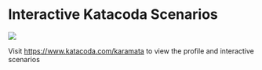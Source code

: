 # Interactive Katacoda Scenarios

[![](http://shields.katacoda.com/katacoda/karamata/count.svg)](https://www.katacoda.com/karamata "Get your profile on Katacoda.com")

Visit https://www.katacoda.com/karamata to view the profile and interactive scenarios